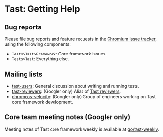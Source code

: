 # Tast: Getting Help

## Bug reports

Please file bug reports and feature requests in the [Chromium issue tracker],
using the following components:

*   `Tests>Tast>Framework`: Core framework issues.
*   `Tests>Tast`: Everything else.

[Chromium issue tracker]: https://bugs.chromium.org/p/chromium/issues/list

## Mailing lists

*   [tast-users]: General discussion about writing and running tests.
*   [tast-reviewers]: (Googler only) Alias of [Tast reviewers](code_reviews.md).
*   [chromeos-velocity]: (Googler only) Group of engineers working on Tast core
    framework development.

[tast-users]: https://groups.google.com/a/chromium.org/forum/#!forum/tast-users
[tast-reviewers]: https://groups.google.com/a/google.com/forum/#!forum/tast-reviewers
[chromeos-velocity]: https://groups.google.com/a/google.com/forum/#!forum/chromeos-velocity

## Core team meeting notes (Googler only)

Meeting notes of Tast core framework weekly is available at [go/tast-weekly].

[go/tast-weekly]: https://goto.google.com/tast-weekly
